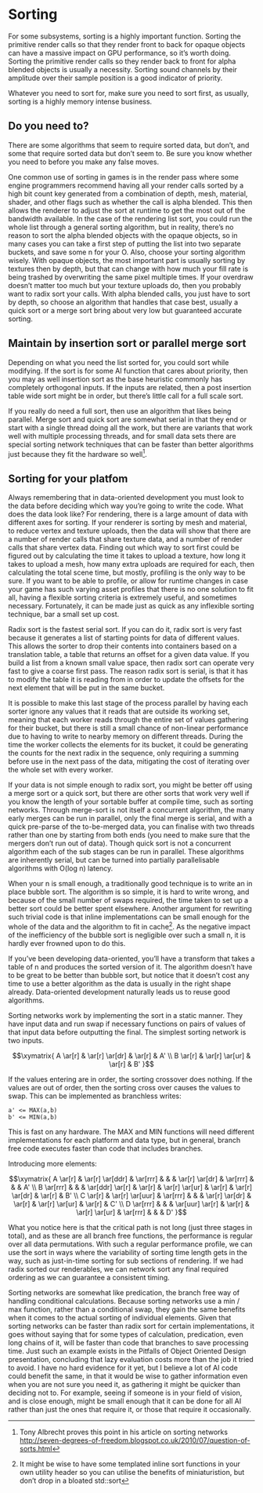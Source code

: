 Sorting
=======

For some subsystems, sorting is a highly important function. Sorting the
primitive render calls so that they render front to back for opaque
objects can have a massive impact on GPU performance, so it’s worth
doing. Sorting the primitive render calls so they render back to front
for alpha blended objects is usually a necessity. Sorting sound channels
by their amplitude over their sample position is a good indicator of
priority.

Whatever you need to sort for, make sure you need to sort first, as
usually, sorting is a highly memory intense business.

Do you need to?
---------------

There are some algorithms that seem to require sorted data, but don’t,
and some that require sorted data but don’t seem to. Be sure you know
whether you need to before you make any false moves.

One common use of sorting in games is in the render pass where some
engine programmers recommend having all your render calls sorted by a
high bit count key generated from a combination of depth, mesh,
material, shader, and other flags such as whether the call is alpha
blended. This then allows the renderer to adjust the sort at runtime to
get the most out of the bandwidth available. In the case of the
rendering list sort, you could run the whole list through a general
sorting algorithm, but in reality, there’s no reason to sort the alpha
blended objects with the opaque objects, so in many cases you can take a
first step of putting the list into two separate buckets, and save some
n for your O. Also, choose your sorting algorithm wisely. With opaque
objects, the most important part is usually sorting by textures then by
depth, but that can change with how much your fill rate is being trashed
by overwriting the same pixel multiple times. If your overdraw doesn’t
matter too much but your texture uploads do, then you probably want to
radix sort your calls. With alpha blended calls, you just have to sort
by depth, so choose an algorithm that handles that case best, usually a
quick sort or a merge sort bring about very low but guaranteed accurate
sorting.

Maintain by insertion sort or parallel merge sort
-------------------------------------------------

Depending on what you need the list sorted for, you could sort while
modifying. If the sort is for some AI function that cares about
priority, then you may as well insertion sort as the base heuristic
commonly has completely orthogonal inputs. If the inputs are related,
then a post insertion table wide sort might be in order, but there’s
little call for a full scale sort.

If you really do need a full sort, then use an algorithm that likes
being parallel. Merge sort and quick sort are somewhat serial in that
they end or start with a single thread doing all the work, but there are
variants that work well with multiple processing threads, and for small
data sets there are special sorting network techniques that can be
faster than better algorithms just because they fit the hardware so
well[^1].

Sorting for your platfom
------------------------

Always remembering that in data-oriented development you must look to
the data before deciding which way you’re going to write the code. What
does the data look like? For rendering, there is a large amount of data
with different axes for sorting. If your renderer is sorting by mesh and
material, to reduce vertex and texture uploads, then the data will show
that there are a number of render calls that share texture data, and a
number of render calls that share vertex data. Finding out which way to
sort first could be figured out by calculating the time it takes to
upload a texture, how long it takes to upload a mesh, how many extra
uploads are required for each, then calculating the total scene time,
but mostly, profiling is the only way to be sure. If you want to be able
to profile, or allow for runtime changes in case your game has such
varying asset profiles that there is no one solution to fit all, having
a flexible sorting criteria is extremely useful, and sometimes
necessary. Fortunately, it can be made just as quick as any inflexible
sorting technique, bar a small set up cost.

Radix sort is the fastest serial sort. If you can do it, radix sort is
very fast because it generates a list of starting points for data of
different values. This allows the sorter to drop their contents into
containers based on a translation table, a table that returns an offset
for a given data value. If you build a list from a known small value
space, then radix sort can operate very fast to give a coarse first
pass. The reason radix sort is serial, is that it has to modify the
table it is reading from in order to update the offsets for the next
element that will be put in the same bucket.

It is possible to make this last stage of the process parallel by having
each sorter ignore any values that it reads that are outside its working
set, meaning that each worker reads through the entire set of values
gathering for their bucket, but there is still a small chance of
non-linear performance due to having to write to nearby memory on
different threads. During the time the worker collects the elements for
its bucket, it could be generating the counts for the next radix in the
sequence, only requiring a summing before use in the next pass of the
data, mitigating the cost of iterating over the whole set with every
worker.

If your data is not simple enough to radix sort, you might be better off
using a merge sort or a quick sort, but there are other sorts that work
very well if you know the length of your sortable buffer at compile
time, such as sorting networks. Through merge-sort is not itself a
concurrent algorithm, the many early merges can be run in parallel, only
the final merge is serial, and with a quick pre-parse of the
to-be-merged data, you can finalise with two threads rather than one by
starting from both ends (you need to make sure that the mergers don’t
run out of data). Though quick sort is not a concurrent algorithm each
of the sub stages can be run in parallel. These algorithms are
inherently serial, but can be turned into partially parallelisable
algorithms with O(log n) latency.

When your n is small enough, a traditionally good technique is to write
an in place bubble sort. The algorithm is so simple, it is hard to write
wrong, and because of the small number of swaps required, the time taken
to set up a better sort could be better spent elsewhere. Another
argument for rewriting such trivial code is that inline implementations
can be small enough for the whole of the data and the algorithm to fit
in cache[^2]. As the negative impact of the inefficiency of the bubble
sort is negligible over such a small n, it is hardly ever frowned upon
to do this.

If you’ve been developing data-oriented, you’ll have a transform that
takes a table of n and produces the sorted version of it. The algorithm
doesn’t have to be great to be better than bubble sort, but notice that
it doesn’t cost any time to use a better algorithm as the data is
usually in the right shape already. Data-oriented development naturally
leads us to reuse good algorithms.

Sorting networks work by implementing the sort in a static manner. They
have input data and run swap if necessary functions on pairs of values
of that input data before outputting the final. The simplest sorting
network is two inputs.

$$\xymatrix{
    A \ar[r] & \ar[r] \ar[dr] & \ar[r] & A' \\
    B \ar[r] & \ar[r] \ar[ur] & \ar[r] & B' }$$

If the values entering are in order, the sorting crossover does nothing.
If the values are out of order, then the sorting cross over causes the
values to swap. This can be implemented as branchless writes:

    a' <= MAX(a,b)
    b' <= MIN(a,b)

This is fast on any hardware. The MAX and MIN functions will need
different implementations for each platform and data type, but in
general, branch free code executes faster than code that includes
branches.

Introducing more elements:

$$\xymatrix{
    A \ar[r]   & \ar[r] \ar[ddr] & \ar[rrr] &                 &        & \ar[r] \ar[dr] & \ar[rrr] &                &        & A' \\
    B \ar[rrr] &                 &          & \ar[ddr] \ar[r] & \ar[r] & \ar[r] \ar[ur] & \ar[r]   & \ar[r] \ar[dr] & \ar[r] & B' \\
    C \ar[r]   & \ar[r] \ar[uur] & \ar[rrr] &                 &        & \ar[r] \ar[dr] & \ar[r]   & \ar[r] \ar[ur] & \ar[r] & C' \\
    D \ar[rrr] &                 &          & \ar[uur] \ar[r] & \ar[r] & \ar[r] \ar[ur] & \ar[rrr] &                &        & D' }$$

What you notice here is that the critical path is not long (just three
stages in total), and as these are all branch free functions, the
performance is regular over all data permutations. With such a regular
performance profile, we can use the sort in ways where the variability
of sorting time length gets in the way, such as just-in-time sorting for
sub sections of rendering. If we had radix sorted our renderables, we
can network sort any final required ordering as we can guarantee a
consistent timing.

Sorting networks are somewhat like predication, the branch free way of
handling conditional calculations. Because sorting networks use a min /
max function, rather than a conditional swap, they gain the same
benefits when it comes to the actual sorting of individual elements.
Given that sorting networks can be faster than radix sort for certain
implementations, it goes without saying that for some types of
calculation, predication, even long chains of it, will be faster than
code that branches to save processing time. Just such an example exists
in the Pitfalls of Object Oriented Design presentation, concluding that
lazy evaluation costs more than the job it tried to avoid. I have no
hard evidence for it yet, but I believe a lot of AI code could benefit
the same, in that it would be wise to gather information even when you
are not sure you need it, as gathering it might be quicker than deciding
not to. For example, seeing if someone is in your field of vision, and
is close enough, might be small enough that it can be done for all AI
rather than just the ones that require it, or those that require it
occasionally.

[^1]: Tony Albrecht proves this point in his article on sorting networks
    http://seven-degrees-of-freedom.blogspot.co.uk/2010/07/question-of-sorts.html

[^2]: It might be wise to have some templated inline sort functions in
    your own utility header so you can utilise the benefits of
    miniaturistion, but don’t drop in a bloated std::sort
